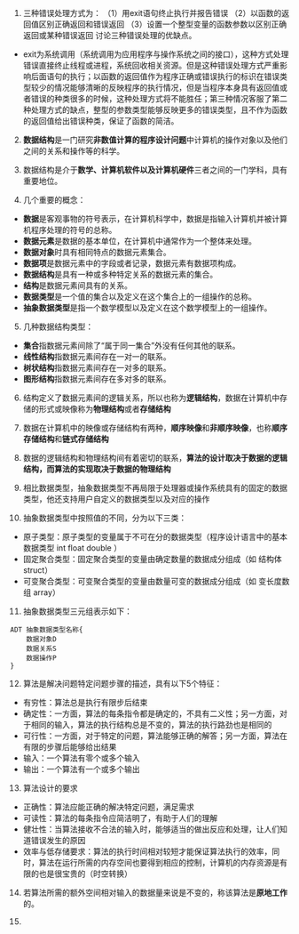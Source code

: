 1. 三种错误处理方式为：
（1）用exit语句终止执行并报告错误
（2）以函数的返回值区别正确返回和错误返回
（3）设置一个整型变量的函数参数以区别正确返回或某种错误返回
讨论三种错误处理的优缺点。

- exit为系统调用（系统调用为应用程序与操作系统之间的接口），这种方式处理错误直接终止线程或进程，系统回收相关资源。但是这种错误处理方式严重影响后面语句的执行；以函数的返回值作为程序正确或错误执行的标识在错误类型较少的情况能够清晰的反映程序的执行情况，但是当程序本身具有返回值或者错误的种类很多的时候，这种处理方式将不能胜任；第三种情况客服了第二种处理方式的缺点，整型的参数类型能够反映更多的错误类型，且不作为函数的返回值给出错误种类，保证了函数的简洁。

2. **数据结构**是一门研究**非数值计算的程序设计问题**中计算机的操作对象以及他们之间的关系和操作等的科学。

3. 数据结构是介于**数学、计算机软件以及计算机硬件**三者之间的一门学科，具有重要地位。

4. 几个重要的概念：
- **数据**是客观事物的符号表示，在计算机科学中，数据是指输入计算机并被计算机程序处理的符号的总称。
- **数据元素**是数据的基本单位，在计算机中通常作为一个整体来处理。
- **数据对象**时具有相同特点的数据元素集合。
- **数据项**是数据元素中的字段或者记录，数据元素有数据项构成。
- **数据结构**是具有一种或多种特定关系的数据元素的集合。
- **结构**是数据元素间具有的关系。
- **数据类型**是一个值的集合以及定义在这个集合上的一组操作的总称。
- **抽象数据类型**是指一个数学模型以及定义在这个数学模型上的一组操作。

5. 几种数据结构类型：
- **集合**指数据元素间除了“属于同一集合”外没有任何其他的联系。
- **线性结构**指数据元素间存在一对一的联系。
- **树状结构**指数据元素间存在一对多的联系。
- **图形结构**指数据元素间存在多对多的联系。

6. 结构定义了数据元素间的逻辑关系，所以也称为**逻辑结构**，数据在计算机中存储的形式或映像称为**物理结构**或者**存储结构**

7. 数据在计算机中的映像或存储结构有两种，**顺序映像**和**非顺序映像**，也称**顺序存储结构**和**链式存储结构**

8. 数据的逻辑结构和物理结构间有着密切的联系，**算法的设计取决于数据的逻辑结构，而算法的实现取决于数据的物理结构**

9. 相比数据类型，抽象数据类型不再局限于处理器或操作系统具有的固定的数据类型，他还支持用户自定义的数据类型以及对应的操作

10. 抽象数据类型中按照值的不同，分为以下三类：
- 原子类型：原子类型的变量属于不可在分的数据类型（程序设计语言中的基本数据类型 int float double ）
- 固定聚合类型：固定聚合类型的变量由确定数量的数据成分组成（如 结构体 struct）
- 可变聚合类型：可变聚合类型的变量由数量可变的数据成分组成（如 变长度数组 array）

11. 抽象数据类型三元组表示如下：
```
ADT 抽象数据类型名称{
    数据对象D
    数据关系S
    数据操作P
}
```

12. 算法是解决问题特定问题步骤的描述，具有以下5个特征：
- 有穷性：算法总是执行有限步后结束
- 确定性：一方面，算法的每条指令都是确定的，不具有二义性；另一方面，对于相同的输入，算法的执行结构总是不变的，算法的执行路劲也是相同的
- 可行性：一方面，对于特定的问题，算法能够正确的解答；另一方面，算法在有限的步骤后能够给出结果
- 输入：一个算法有零个或多个输入
- 输出：一个算法有一个或多个输出

13. 算法设计的要求
- 正确性：算法应能正确的解决特定问题，满足需求
- 可读性：算法的每条指令应简洁明了，有助于人们的理解
- 健壮性：当算法接收不合法的输入时，能够适当的做出反应和处理，让人们知道错误发生的原因
- 效率与低存储要求：算法的执行时间相对较短才能保证算法执行的效率，同时，算法在运行所需的内存空间也要得到相应的控制，计算机的内存资源是有限的也是很宝贵的（时空转换）

14. 若算法所需的额外空间相对输入的数据量来说是不变的，称该算法是**原地工作**的。

15. 